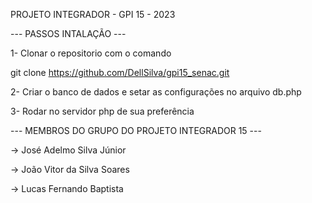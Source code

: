 PROJETO INTEGRADOR - GPI 15 - 2023

--- PASSOS INTALAÇÃO ---

1- Clonar o repositorio com o comando 

git clone https://github.com/DellSilva/gpi15_senac.git

2- Criar o banco de dados e setar as configurações no arquivo db.php

3- Rodar no servidor php de sua preferência


--- MEMBROS DO GRUPO DO PROJETO INTEGRADOR 15 ---

-> José Adelmo Silva Júnior

-> João Vitor da Silva Soares

-> Lucas Fernando Baptista
